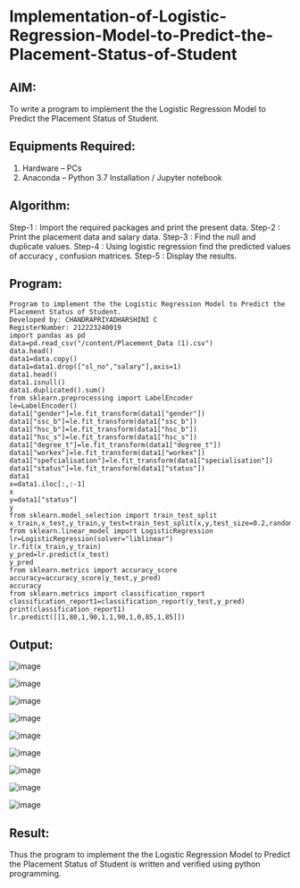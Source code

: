 # Implementation-of-Logistic-Regression-Model-to-Predict-the-Placement-Status-of-Student

## AIM:
To write a program to implement the the Logistic Regression Model to Predict the Placement Status of Student.

## Equipments Required:
1. Hardware – PCs
2. Anaconda – Python 3.7 Installation / Jupyter notebook

## Algorithm:
Step-1 : Import the required packages and print the present data.
Step-2 : Print the placement data and salary data.
Step-3 : Find the null and duplicate values. 
Step-4 : Using logistic regression find the predicted values of accuracy , confusion matrices.
Step-5 : Display the results.

## Program:
```
Program to implement the the Logistic Regression Model to Predict the Placement Status of Student.
Developed by: CHANDRAPRIYADHARSHINI C
RegisterNumber: 212223240019
import pandas as pd
data=pd.read_csv("/content/Placement_Data (1).csv")
data.head()
data1=data.copy()
data1=data1.drop(["sl_no","salary"],axis=1)
data1.head()
data1.isnull()
data1.duplicated().sum()
from sklearn.preprocessing import LabelEncoder
le=LabelEncoder()
data1["gender"]=le.fit_transform(data1["gender"])
data1["ssc_b"]=le.fit_transform(data1["ssc_b"])
data1["hsc_b"]=le.fit_transform(data1["hsc_b"])
data1["hsc_s"]=le.fit_transform(data1["hsc_s"])
data1["degree_t"]=le.fit_transform(data1["degree_t"])
data1["workex"]=le.fit_transform(data1["workex"])
data1["spefcialisation"]=le.fit_transform(data1["specialisation"])
data1["status"]=le.fit_transform(data1["status"])
data1
x=data1.iloc[:,:-1]
x
y=data1["status"]
y
from sklearn.model_selection import train_test_split
x_train,x_test,y_train,y_test=train_test_split(x,y,test_size=0.2,random_state=0)
from sklearn.linear_model import LogisticRegression
lr=LogisticRegression(solver="liblinear") 
lr.fit(x_train,y_train)
y_pred=lr.predict(x_test)
y_pred
from sklearn.metrics import accuracy_score
accuracy=accuracy_score(y_test,y_pred)
accuracy
from sklearn.metrics import classification_report
classification_report1=classification_report(y_test,y_pred)
print(classification_report1)
lr.predict([[1,80,1,90,1,1,90,1,0,85,1,85]])
```

## Output:

![image](https://github.com/Bosevennila/Implementation-of-Logistic-Regression-Model-to-Predict-the-Placement-Status-of-Student/assets/144870486/2a5ea6b4-66a3-43d9-8230-2fa6f1ea1189)

![image](https://github.com/Bosevennila/Implementation-of-Logistic-Regression-Model-to-Predict-the-Placement-Status-of-Student/assets/144870486/3a5132f8-a452-458c-8a35-babb20ceeeba)

![image](https://github.com/Bosevennila/Implementation-of-Logistic-Regression-Model-to-Predict-the-Placement-Status-of-Student/assets/144870486/887bf772-e251-4380-a82c-aa935ca5df7c)

![image](https://github.com/Bosevennila/Implementation-of-Logistic-Regression-Model-to-Predict-the-Placement-Status-of-Student/assets/144870486/654889ce-eede-4b48-9c6d-634668012680)

![image](https://github.com/Bosevennila/Implementation-of-Logistic-Regression-Model-to-Predict-the-Placement-Status-of-Student/assets/144870486/0d464901-49ab-456e-b083-953acb3d1113)

![image](https://github.com/Bosevennila/Implementation-of-Logistic-Regression-Model-to-Predict-the-Placement-Status-of-Student/assets/144870486/9df90624-b735-46c5-adc8-78c1ffb834bc)

![image](https://github.com/Bosevennila/Implementation-of-Logistic-Regression-Model-to-Predict-the-Placement-Status-of-Student/assets/144870486/db691656-9a9e-4c4b-a50e-c3686137ddfc)

![image](https://github.com/Bosevennila/Implementation-of-Logistic-Regression-Model-to-Predict-the-Placement-Status-of-Student/assets/144870486/17e0f696-b95d-4607-bc40-56c0176aab1e)

![image](https://github.com/Bosevennila/Implementation-of-Logistic-Regression-Model-to-Predict-the-Placement-Status-of-Student/assets/144870486/24050d7c-0866-4ac9-bf47-68cbcd786205)


## Result:
Thus the program to implement the the Logistic Regression Model to Predict the Placement Status of Student is written and verified using python programming.
